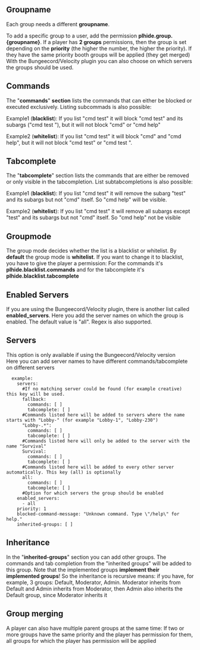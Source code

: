 ## Groupname

Each group needs a different **groupname**.

To add a specific group to a user, add the permission **plhide.group.{groupname}**. If a player has **2 groups** permissions, then the group is set depending on the **priority** (the higher the number, the higher the priority). If they have the same priority booth groups will be applied (they get merged)
With the Bungeecord/Velocity plugin you can also choose on which servers the groups should be used.

## Commands

The "**commands**" **section** lists the commands that can either be blocked or executed exclusively. Listing subcommads is also possible:

Example1 (**blacklist**): If you list "cmd test" it will block "cmd test" and its subargs ("cmd test <args>"), but it will not block "cmd" or "cmd help"

Example2 (**whitelist**): If you list "cmd test" it will block "cmd" and "cmd help", but it will not block "cmd test" or "cmd test <args>".

## Tabcomplete

The "**tabcomplete**" section lists the commands that are either be removed or only visible in the tabcompletion. List subtabcompletions is also possible:


Example1 (**blacklist**): If you list "cmd test" it will remove the subarg "test" and its subargs but not "cmd" itself. So "cmd help" will be visible.


Example2 (**whitelist**): If you list "cmd test" it will remove all subargs except "test" and its subargs but not "cmd" itself. So "cmd help" not be visible

## Groupmode

The group mode decides whether the list is a blacklist or whitelist. By **default** the group mode is **whitelist**. If you want to change it to blacklist, you have to give the player a permission:
For the commands it's **plhide.blacklist.commands** and for the tabcomplete it's **plhide.blacklist.tabcomplete**

## Enabled Servers

If you are using the Bungeecord/Velocity plugin, there is another list called **enabled_servers**. Here you add the server names on which the group is enabled.
The default value is "all".
Regex is also supported.

## Servers
This option is only available if using the Bungeecord/Velocity version<br>
Here you can add server names to have different commands/tabcomplete on different servers<br>

```
  example:
    servers:
      #If no matching server could be found (for example creative) this key will be used.
      fallback:
        commands: [ ]
        tabcomplete: [ ]
      #Commands listed here will be added to servers where the name starts with "Lobby-" (for example "Lobby-1", "Lobby-230")
      "Lobby-.*":
        commands: [ ]
        tabcomplete: [ ]
      #Commands listed here will only be added to the server with the name "Survival"
      Survival:
        commands: [ ]
        tabcomplete: [ ]
      #Commands listed here will be added to every other server automatically. This key (all) is optionally
      all:
        commands: [ ]
        tabcomplete: [ ]
      #Option for which servers the group should be enabled
    enabled_servers:
      - all
    priority: 1
    blocked-command-message: "Unknown command. Type \"/help\" for help."
    inherited-groups: [ ]
```

## Inheritance

In the "**inherited-groups**" section you can add other groups.
The commands and tab completion from the "inherited groups" will be added to this group. Note that the implemented groups **implement their implemented groups**!​
So the inheritance is recursive means: if you have, for example, 3 groups: Default, Moderator, Admin. Moderator inherits from Default and Admin inherits from Moderator, then Admin also inherits the Default group, since Moderator inherits it 

## Group merging

A player can also have multiple parent groups at the same time:
If two or more groups have the same priority and the player has permission for them, all groups for which the player has permission will be applied